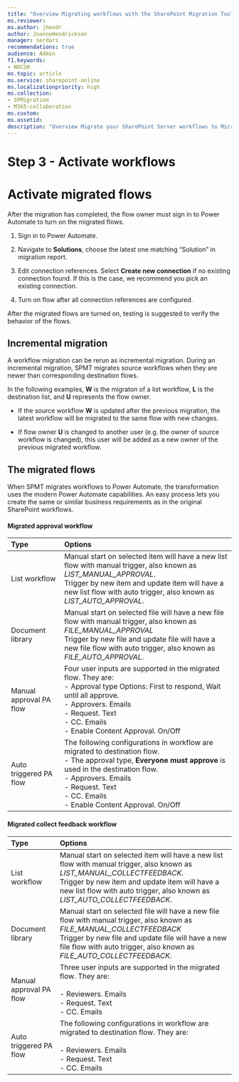 ```yaml
---
title: "Overview Migrating workflows with the SharePoint Migration Tool (SPMT)"
ms.reviewer: 
ms.author: jhendr
author: JoanneHendrickson
manager: serdars
recommendations: true
audience: Admin
f1.keywords:
- NOCSH
ms.topic: article
ms.service: sharepoint-online
ms.localizationpriority: high
ms.collection:
- SPMigration
- M365-collaboration
ms.custom: 
ms.assetid: 
description: "Overview Migrate your SharePoint Server workflows to Microsoft 365 using the SharePoint Migration Tool (SPMT)"
---
```


# Step 3 - Activate workflows 


# Activate migrated flows

After the migration has completed, the flow owner must sign in to Power Automate to turn on the migrated flows.

1.	Sign in to Power Automate.
2.	Navigate to **Solutions**, choose the latest one matching “Solution” in migration report.
3.	Edit connection references. Select **Create new connection** if no existing connection found. If this is the case, we recommend you pick an existing connection.
 
4.	Turn on flow after all connection references are configured.
 

After the migrated flows are turned on, testing is suggested to verify the behavior of the flows.

## Incremental migration 

A workflow migration can be rerun as incremental migration. During an incremental migration, SPMT migrates source workflows when they are newer than corresponding destination flows.  

In the following examples,  **W** is the migraton of a list workflow, **L** is the destination list, and **U** represents the flow owner.

- If the source workflow **W** is updated after the previous migration, the latest workflow will be migrated to the same flow with new changes.

- If flow owner **U** is changed to another user (e.g. the owner of source workflow is changed), this user will be added as a new owner of the previous migrated workflow. 


## The migrated flows

When SPMT migrates workflows to Power Automate, the transformation uses the modern Power Automate capabilities. An easy process lets you create the same or similar business requirements as in the original SharePoint workflows.

#### Migrated approval workflow

|Type|Options|
|:-----|:-----|
|List workflow|Manual start on selected item will have a new list flow with manual trigger, also known as *LIST_MANUAL_APPROVAL*.</br>Trigger by new item and update item will have a new list flow with auto trigger, also known as *LIST_AUTO_APPROVAL*.|
|Document library|Manual start on selected file will have a new file flow with manual trigger, also known as *FILE_MANUAL_APPROVAL*<br/>Trigger by new file and update file will have a new file flow with auto trigger, also known as *FILE_AUTO_APPROVAL*.|
|Manual approval PA flow|Four user inputs are supported in the migrated flow. They are: </br>- Approval type Options: First to respond, Wait until all approve.<br>- Approvers. Emails<br>- Request. Text<br>- CC. Emails<br>- Enable Content Approval. On/Off|
| Auto triggered PA flow|The following configurations in workflow are migrated to destination flow. </br>- The approval type, **Everyone must approve** is used in the destination flow.</br>- Approvers. Emails</br>- Request. Text</br>- CC. Emails</br>- Enable Content Approval. On/Off|

 
#### Migrated collect feedback workflow

|Type|Options|
|:-----|:-----|
|List workflow|Manual start on selected item will have a new list flow with manual trigger, also known as *LIST_MANUAL_COLLECTFEEDBACK*.</br>Trigger by new item and update item will have a new list flow with auto trigger, also known as *LIST_AUTO_COLLECTFEEDBACK*.|
|Document library|Manual start on selected file will have a new file flow with manual trigger, also known as *FILE_MANUAL_COLLECTFEEDBACK*<br/>Trigger by new file and update file will have a new file flow with auto trigger, also known as *FILE_AUTO_COLLECTFEEDBACK*.|
|Manual approval PA flow|Three user inputs are supported in the migrated flow. They are: </br><br>- Reviewers. Emails<br>- Request. Text<br>- CC. Emails|
| Auto triggered PA flow|The following configurations in workflow are migrated to destination flow. They are: </br><br>- Reviewers. Emails<br>- Request. Text<br>- CC. Emails||